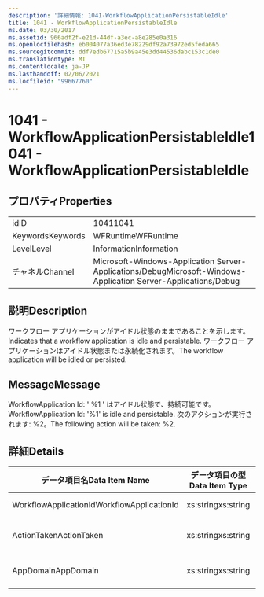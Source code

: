 ```yaml
---
description: '詳細情報: 1041-WorkflowApplicationPersistableIdle'
title: 1041 - WorkflowApplicationPersistableIdle
ms.date: 03/30/2017
ms.assetid: 966adf2f-e21d-44df-a3ec-a8e285e0a316
ms.openlocfilehash: eb004077a36ed3e78229df92a73972ed5feda665
ms.sourcegitcommit: ddf7edb67715a5b9a45e3dd44536dabc153c1de0
ms.translationtype: MT
ms.contentlocale: ja-JP
ms.lasthandoff: 02/06/2021
ms.locfileid: "99667760"
---
```

# <a name="1041---workflowapplicationpersistableidle"></a><span data-ttu-id="0d3f5-103">1041 - WorkflowApplicationPersistableIdle</span><span class="sxs-lookup"><span data-stu-id="0d3f5-103">1041 - WorkflowApplicationPersistableIdle</span></span>

## <a name="properties"></a><span data-ttu-id="0d3f5-104">プロパティ</span><span class="sxs-lookup"><span data-stu-id="0d3f5-104">Properties</span></span>  
  
|||  
|-|-|  
|<span data-ttu-id="0d3f5-105">id</span><span class="sxs-lookup"><span data-stu-id="0d3f5-105">ID</span></span>|<span data-ttu-id="0d3f5-106">1041</span><span class="sxs-lookup"><span data-stu-id="0d3f5-106">1041</span></span>|  
|<span data-ttu-id="0d3f5-107">Keywords</span><span class="sxs-lookup"><span data-stu-id="0d3f5-107">Keywords</span></span>|<span data-ttu-id="0d3f5-108">WFRuntime</span><span class="sxs-lookup"><span data-stu-id="0d3f5-108">WFRuntime</span></span>|  
|<span data-ttu-id="0d3f5-109">Level</span><span class="sxs-lookup"><span data-stu-id="0d3f5-109">Level</span></span>|<span data-ttu-id="0d3f5-110">Information</span><span class="sxs-lookup"><span data-stu-id="0d3f5-110">Information</span></span>|  
|<span data-ttu-id="0d3f5-111">チャネル</span><span class="sxs-lookup"><span data-stu-id="0d3f5-111">Channel</span></span>|<span data-ttu-id="0d3f5-112">Microsoft-Windows-Application Server-Applications/Debug</span><span class="sxs-lookup"><span data-stu-id="0d3f5-112">Microsoft-Windows-Application Server-Applications/Debug</span></span>|  
  
## <a name="description"></a><span data-ttu-id="0d3f5-113">説明</span><span class="sxs-lookup"><span data-stu-id="0d3f5-113">Description</span></span>  

 <span data-ttu-id="0d3f5-114">ワークフロー アプリケーションがアイドル状態のままであることを示します。</span><span class="sxs-lookup"><span data-stu-id="0d3f5-114">Indicates that a workflow application is idle and persistable.</span></span> <span data-ttu-id="0d3f5-115">ワークフロー アプリケーションはアイドル状態または永続化されます。</span><span class="sxs-lookup"><span data-stu-id="0d3f5-115">The workflow application will be idled or persisted.</span></span>  
  
## <a name="message"></a><span data-ttu-id="0d3f5-116">Message</span><span class="sxs-lookup"><span data-stu-id="0d3f5-116">Message</span></span>  

 <span data-ttu-id="0d3f5-117">WorkflowApplication Id: ' %1 ' はアイドル状態で、持続可能です。</span><span class="sxs-lookup"><span data-stu-id="0d3f5-117">WorkflowApplication Id: '%1' is idle and persistable.</span></span>  <span data-ttu-id="0d3f5-118">次のアクションが実行されます: %2。</span><span class="sxs-lookup"><span data-stu-id="0d3f5-118">The following action will be taken: %2.</span></span>  
  
## <a name="details"></a><span data-ttu-id="0d3f5-119">詳細</span><span class="sxs-lookup"><span data-stu-id="0d3f5-119">Details</span></span>  
  
|<span data-ttu-id="0d3f5-120">データ項目名</span><span class="sxs-lookup"><span data-stu-id="0d3f5-120">Data Item Name</span></span>|<span data-ttu-id="0d3f5-121">データ項目の型</span><span class="sxs-lookup"><span data-stu-id="0d3f5-121">Data Item Type</span></span>|<span data-ttu-id="0d3f5-122">説明</span><span class="sxs-lookup"><span data-stu-id="0d3f5-122">Description</span></span>|  
|--------------------|--------------------|-----------------|  
|<span data-ttu-id="0d3f5-123">WorkflowApplicationId</span><span class="sxs-lookup"><span data-stu-id="0d3f5-123">WorkflowApplicationId</span></span>|<span data-ttu-id="0d3f5-124">xs:string</span><span class="sxs-lookup"><span data-stu-id="0d3f5-124">xs:string</span></span>|<span data-ttu-id="0d3f5-125">ワークフロー アプリケーション ID</span><span class="sxs-lookup"><span data-stu-id="0d3f5-125">The workflow application id</span></span>|  
|<span data-ttu-id="0d3f5-126">ActionTaken</span><span class="sxs-lookup"><span data-stu-id="0d3f5-126">ActionTaken</span></span>|<span data-ttu-id="0d3f5-127">xs:string</span><span class="sxs-lookup"><span data-stu-id="0d3f5-127">xs:string</span></span>|<span data-ttu-id="0d3f5-128">ワークフロー アプリケーションで実行されるアクション。</span><span class="sxs-lookup"><span data-stu-id="0d3f5-128">The action that will be taken on the workflow application.</span></span>|  
|<span data-ttu-id="0d3f5-129">AppDomain</span><span class="sxs-lookup"><span data-stu-id="0d3f5-129">AppDomain</span></span>|<span data-ttu-id="0d3f5-130">xs:string</span><span class="sxs-lookup"><span data-stu-id="0d3f5-130">xs:string</span></span>|<span data-ttu-id="0d3f5-131">AppDomain.CurrentDomain.FriendlyName で返される文字列。</span><span class="sxs-lookup"><span data-stu-id="0d3f5-131">The string returned by AppDomain.CurrentDomain.FriendlyName.</span></span>|
